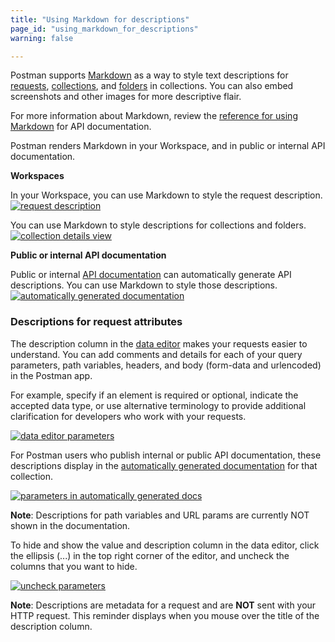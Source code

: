 ```yaml
---
title: "Using Markdown for descriptions"
page_id: "using_markdown_for_descriptions"
warning: false

---
```


Postman supports [Markdown](https://learning.getpostman.com/docs/postman/api_documentation/how_to_document_using_markdown/) as a way to style text descriptions for [requests](https://learning.getpostman.com/docs/postman/sending_api_requests/requests/), [collections](https://learning.getpostman.com/docs/postman/collections/creating_collections/), and [folders](https://learning.getpostman.com/docs/postman/collections/managing_collections/) in collections. You can also embed screenshots and other images for more descriptive flair.

For more information about Markdown, review the [reference for using Markdown](https://documenter.getpostman.com/view/33232/markdown-in-api-documentation/JsGc) for API documentation.

Postman renders Markdown in your Workspace, and in public or internal API documentation.

**Workspaces**

In your Workspace, you can use Markdown to style the request description.  
[![request description](https://assets.postman.com/postman-docs/WS-markdown-NSFrequestDescription.png)](https://assets.postman.com/postman-docs/WS-markdown-NSFrequestDescription.png)

You can use Markdown to style descriptions for collections and folders.
[![collection details view](https://assets.postman.com/postman-docs/WS-markdown-descrptions-folders.png)](https://assets.postman.com/postman-docs/WS-markdown-descrptions-folders.png)

**Public or internal API documentation**

Public or internal [API documentation](https://learning.getpostman.com/docs/postman/api_documentation/intro_to_api_documentation) can automatically generate API descriptions. You can use Markdown to style those descriptions. 
[![automatically generated documentation](https://assets.postman.com/postman-docs/markdown-auto-docs.png)](https://assets.postman.com/postman-docs/markdown-auto-docs.png)

### Descriptions for request attributes

The description column in the [data editor](https://learning.getpostman.com/docs/postman/launching_postman/navigating_postman/) makes your requests easier to understand. You can add comments and details for each of your query parameters, path variables, headers, and body (form-data and urlencoded) in the Postman app.

For example, specify if an element is required or optional, indicate the accepted data type, or use alternative terminology to provide additional clarification for developers who work with your requests.

[![data editor parameters](https://assets.postman.com/postman-docs/WS-collections-data-editor-params.png)](https://assets.postman.com/postman-docs/WS-collections-data-editor-params.png)

For Postman users who publish internal or public API documentation, these descriptions display in the [automatically generated documentation](https://learning.getpostman.com/docs/postman/api_documentation/intro_to_api_documentation) for that collection.

[![parameters in automatically generated docs](https://assets.postman.com/postman-docs/WS-collections-auto-docs.png)](https://assets.postman.com/postman-docs/WS-collections-auto-docs.png)

**Note**: Descriptions for path variables and URL params are currently NOT shown in the documentation.

To hide and show the value and description column in the data editor, click the ellipsis (...) in the top right corner of the editor, and uncheck the columns that you want to hide.

[![uncheck parameters](https://assets.postman.com/postman-docs/WS-collections-uncheck-params.png)](https://assets.postman.com/postman-docs/WS-collections-uncheck-params.png)

**Note**: Descriptions are metadata for a request and are **NOT** sent with your HTTP request. This reminder displays when you mouse over the title of the description column.
